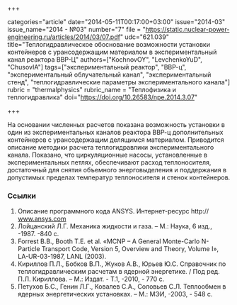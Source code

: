 +++

categories="article"
date="2014-05-11T00:17:00+03:00"
issue="2014-03"
issue_name="2014 - №03"
number="7"
file = "https://static.nuclear-power-engineering.ru/articles/2014/03/07.pdf"
udc="621.039"
title="Теплогидравлическое обоснование возможности установки контейнеров с урансодержащим материалом в экспериментальный канал реактора ВВР-Ц"
authors=["KochnovOY", "LevchenkoYuD", "ChusovIA"]
tags=["экспериментальный реактор", "ВВР-ц", "экспериментальный облучательный канал", "экспериментальный стенд", "теплогидравлические параметры экспериментального канала"]
rubric = "thermalphysics"
rubric_name = "Теплофизика и теплогидравлика"
doi="https://doi.org/10.26583/npe.2014.3.07"

+++

На основании численных расчетов показана возможность установки в один из экспериментальных каналов реактора ВВР-ц дополнительных контейнеров с урансодержащим делящимся материалом. Приводится описание методики расчета теплогидравлики экспериментального канала. Показано, что циркуляционные насосы, установленные в экспериментальных петлях, обеспечивают расход теплоносителя, достаточный для снятия объемного энерговыделения и поддержания в допустимых пределах температур теплоносителя и стенок контейнеров.

### Ссылки

1. Описание программного кода ANSYS. Интернет-ресурс http:// www.ansys.com
2. Лойцанский Л.Г. Механика жидкости и газа. – М.: Наука, 6 изд., -1987. -840 с.
3. Forrest B.B., Booth T.E. et al. «MCNP – A General Monte-Carlo N-Particle Transport Code, Version 5, Overview and Theory, Volume I», LA-UR-03-1987, LANL (2003).
4. Кириллов П.Л., Бобков В.П., Жуков А.В., Юрьев Ю.С. Справочник по теплогидравлическим расчетам в ядерной энергетике. / Под ред. П.Л. Кириллова. – М.: Издат. - Т.1, -2010, - 770 с.
5. Петухов Б.С., Генин Л.Г., Ковалев С.А., Соловьев С.Л. Теплообмен в ядерных энергетических установках. – М.: МЭИ, -2003, - 548 с.